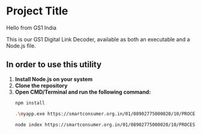 # Project Title

Hello from GS1 India

This is our GS1 Digital Link Decoder, available as both an executable and a Node.js file.

## In order to use this utility

1. **Install Node.js on your system**
2. **Clone the repository**
3. **Open CMD/Terminal and run the following command:**
   ```sh
   npm install
   
   .\myapp.exe https://smartconsumer.org.in/01/08902775000020/10/PROCESSED_001/21/P6E0AF0744607A2

   node index https://smartconsumer.org.in/01/08902775000020/10/PROCESSED_001/21/P6E0AF0744607A2



